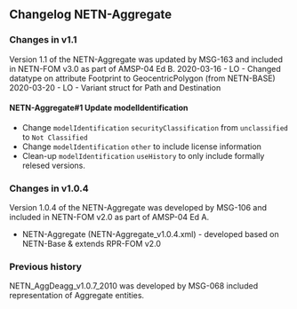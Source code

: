 ## Changelog NETN-Aggregate

### Changes in v1.1
Version 1.1 of the NETN-Aggregate was updated by MSG-163 and included in NETN-FOM v3.0 as part of AMSP-04 Ed B.
2020-03-16 - LO - Changed datatype on attribute Footprint to GeocentricPolygon (from NETN-BASE)
2020-03-20 - LO - Variant struct for Path and Destination

#### NETN-Aggregate#1 Update modelIdentification
* Change `modelIdentification` `securityClassification` from `unclassified` to `Not Classified`
* Change `modelIdentification` `other` to include license information
* Clean-up `modelIdentification` `useHistory` to only include formally relesed versions. 

### Changes in v1.0.4
Version 1.0.4 of the NETN-Aggregate was developed by MSG-106 and included in NETN-FOM v2.0 as part of AMSP-04 Ed A.

* NETN-Aggregate (NETN-Aggregate_v1.0.4.xml) - developed based on NETN-Base & extends RPR-FOM v2.0


### Previous history
NETN_AggDeagg_v1.0.7_2010 was developed by MSG-068 included representation of Aggregate entities.
